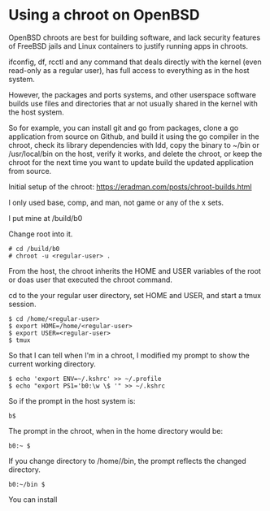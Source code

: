 # Using a chroot on OpenBSD

OpenBSD chroots are best for building software, and lack security
features of FreeBSD jails and Linux containers to justify running apps
in chroots.

ifconfig, df, rcctl and any command that deals directly with the
kernel (even read-only as a regular user), has full access to
everything as in the host system.

However, the packages and ports systems, and other userspace software
builds use files and directories that ar not usually shared in the
kernel with the host system.

So for example, you can install git and go from packages, clone a go
application from source on Github, and build it using the go compiler
in the chroot, check its library dependencies with ldd, copy the
binary to ~/bin or /usr/local/bin on the host, verify it works, and
delete the chroot, or keep the chroot for the next time you want to
update build the updated application from source.

Initial setup of the chroot:
<https://eradman.com/posts/chroot-builds.html>

I only used base, comp, and man, not game or any of the x sets.

I put mine at /build/b0

Change root into it.

```
# cd /build/b0
# chroot -u <regular-user> .
```

From the host, the chroot inherits the HOME and USER variables of the
root or doas user that executed the chroot command.

cd to the your regular user directory, set HOME and USER, and start a
tmux session.
```
$ cd /home/<regular-user>
$ export HOME=/home/<regular-user>
$ export USER=<regular-user>
$ tmux
```

So that I can tell when I'm in a chroot, I modified my prompt to show
the current working directory.

```
$ echo 'export ENV=~/.kshrc' >> ~/.profile
$ echo "export PS1='b0:\w \$ '" >> ~/.kshrc
```

So if the prompt in the host system is:

```
b$
```

The prompt in the chroot, when in the home directory would be:

```
b0:~ $ 
```

If you change directory to /home/<regular-user>/bin, the prompt
reflects the changed directory.

```
b0:~/bin $ 
```

You can install 
